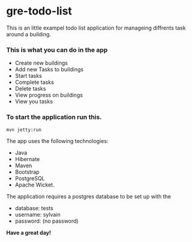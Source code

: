 # gre-todo-list

This is an little exampel todo list application for manageing diffrents task around a building.

### This is what you can do in the app 
* Create new buildings
* Add new Tasks to buildings
* Start tasks 
* Complete tasks
* Delete tasks
* View progress on buildings
* View you tasks

### To start the application run this.

```sh
mvn jetty:run  
```

The app uses the following technologies:

* Java
* Hibernate
* Maven
* Bootstrap
* PostgreSQL
* Apache Wicket.


The application requires a postgres database to be set up with the
* database: tests
* username: sylvain 
* password:     (no password)


**Have a great day!**

